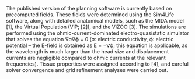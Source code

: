 The published version of the planning software is currently based on precomputed fields. These fields were determined using the Sim4Life software, along with detailed anatomical models, such as the MIDA model [1], the Virtual Population (ViP; [2]), and the ViZOO [3]. The simulations are performed using the ohmic-current-dominated electro-quasistatic simulator that solves the equation ∇σ∇ϕ = 0 (σ: electric conductivity, ϕ: electric potential – the E-field is obtained as E = −∇ϕ; this equation is applicable, as the wavelength is much larger than the head size and displacement currents are negligible compared to ohmic currents at the relevant frequencies). Tissue properties were assigned according to [4], and careful solver convergence and grid refinement analyses were
carried out.